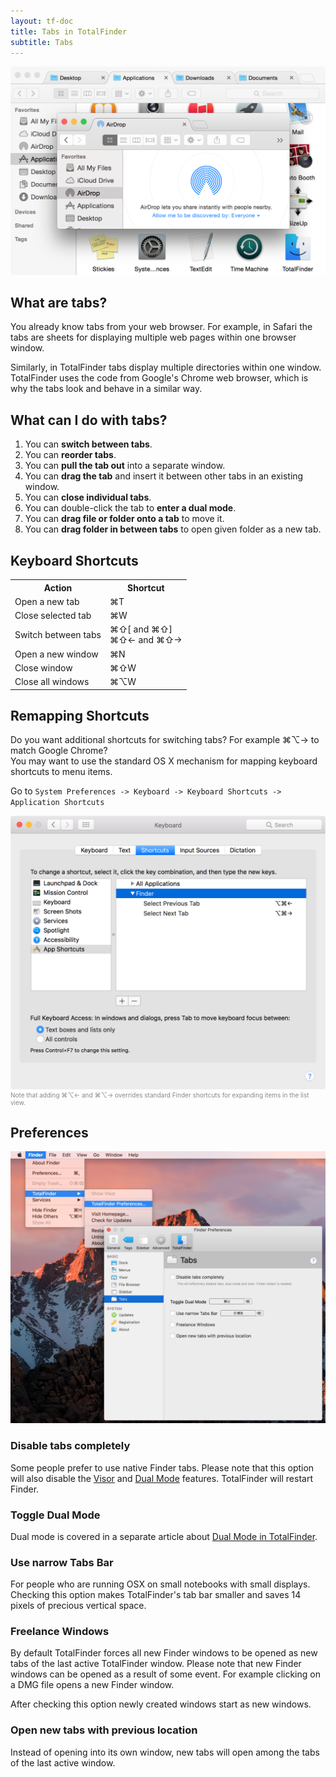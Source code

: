 ```yaml
---
layout: tf-doc
title: Tabs in TotalFinder
subtitle: Tabs
---
```


<img src="/images/showcase/full-tabs.png" class="doc-image add-shadow" style="width:600px">

## What are tabs?

You already know tabs from your web browser. For example, in Safari the tabs are sheets for displaying multiple web pages within one browser window.

Similarly, in TotalFinder tabs display multiple directories within one window. TotalFinder uses the code from Google's Chrome web browser, which is why the tabs look and behave in a similar way.

## What can I do with tabs?

1. You can **switch between tabs**.
2. You can **reorder tabs**.
3. You can **pull the tab out** into a separate window.
4. You can **drag the tab** and insert it between other tabs in an existing window.
5. You can **close individual tabs**.
6. You can double-click the tab to **enter a dual mode**.
7. You can **drag file or folder onto a tab** to move it.
8. You can **drag folder in between tabs** to open given folder as a new tab.

## Keyboard Shortcuts

<div class="keyboard-shortcuts">
  <table border="0" cellspacing="0" cellpadding="0">
    <tr><th>Action</th><th>Shortcut</th></tr>
    <tr><td>Open a new tab</td><td>⌘T</td></tr>
    <tr><td>Close selected tab</td><td>⌘W</td></tr>
    <tr><td>Switch between tabs</td><td>⌘⇧[ and  ⌘⇧]<br> ⌘⇧← and  ⌘⇧→</td></tr>
    <tr><td>Open a new window</td><td>⌘N</td></tr>
    <tr><td>Close window</td><td>⌘⇧W</td></tr>
    <tr><td>Close all windows</td><td>⌘⌥W</td></tr>
  </table>
</div>

## Remapping Shortcuts

Do you want additional shortcuts for switching tabs? For example ⌘⌥→ to match Google Chrome?<br>You may want to use the standard OS X mechanism for mapping keyboard shortcuts to menu items.

Go to `System Preferences -> Keyboard -> Keyboard Shortcuts -> Application Shortcuts`

<img src="/images/mapping-shortcuts.png" class="doc-image add-shadow" style="width:600px">

<div style="color: #888; font-size:10px;">Note that adding ⌘⌥← and ⌘⌥→ overrides standard Finder shortcuts for expanding items in the list view.</div>

## Preferences

<img src="/images/prefs-tabs.png" class="doc-image add-shadow" style="width:600px">

### Disable tabs completely

Some people prefer to use native Finder tabs. Please note that this option will also disable the [Visor](/visor) and [Dual Mode](/dual-mode) features. TotalFinder will restart Finder.

### Toggle Dual Mode

Dual mode is covered in a separate article about [Dual Mode in TotalFinder](/dual-mode).

### Use narrow Tabs Bar

For people who are running OSX on small notebooks with small displays. Checking this option makes TotalFinder's tab bar smaller and saves 14 pixels of precious vertical space.

### Freelance Windows

By default TotalFinder forces all new Finder windows to be opened as new tabs of the last active TotalFinder window. Please note that new Finder windows can be opened as a result of some event. For example clicking on a DMG file opens a new Finder window.

After checking this option newly created windows start as new windows.

### Open new tabs with previous location

Instead of opening into its own window, new tabs will open among the tabs of the last active window.
